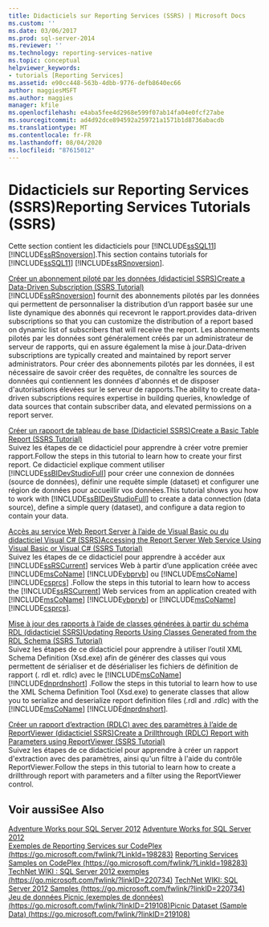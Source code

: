 ```yaml
---
title: Didacticiels sur Reporting Services (SSRS) | Microsoft Docs
ms.custom: ''
ms.date: 03/06/2017
ms.prod: sql-server-2014
ms.reviewer: ''
ms.technology: reporting-services-native
ms.topic: conceptual
helpviewer_keywords:
- tutorials [Reporting Services]
ms.assetid: e90cc448-563b-4dbb-9776-defb8640ec66
author: maggiesMSFT
ms.author: maggies
manager: kfile
ms.openlocfilehash: e4aba5fee4d2968e599f07ab14fa04e0fcf27abe
ms.sourcegitcommit: ad4d92dce894592a259721a1571b1d8736abacdb
ms.translationtype: MT
ms.contentlocale: fr-FR
ms.lasthandoff: 08/04/2020
ms.locfileid: "87615012"
---
```

# <a name="reporting-services-tutorials-ssrs"></a><span data-ttu-id="402f7-102">Didacticiels sur Reporting Services (SSRS)</span><span class="sxs-lookup"><span data-stu-id="402f7-102">Reporting Services Tutorials (SSRS)</span></span>
  <span data-ttu-id="402f7-103">Cette section contient les didacticiels pour [!INCLUDE[ssSQL11](../includes/sssql11-md.md)] [!INCLUDE[ssRSnoversion](../includes/ssrsnoversion-md.md)].</span><span class="sxs-lookup"><span data-stu-id="402f7-103">This section contains tutorials for [!INCLUDE[ssSQL11](../includes/sssql11-md.md)] [!INCLUDE[ssRSnoversion](../includes/ssrsnoversion-md.md)].</span></span>  
  
 [<span data-ttu-id="402f7-104">Créer un abonnement piloté par les données &#40;didacticiel SSRS&#41;</span><span class="sxs-lookup"><span data-stu-id="402f7-104">Create a Data-Driven Subscription &#40;SSRS Tutorial&#41;</span></span>](create-a-data-driven-subscription-ssrs-tutorial.md)  
 [!INCLUDE[ssRSnoversion](../includes/ssrsnoversion-md.md)] <span data-ttu-id="402f7-105">fournit des abonnements pilotés par les données qui permettent de personnaliser la distribution d’un rapport basée sur une liste dynamique des abonnés qui recevront le rapport.</span><span class="sxs-lookup"><span data-stu-id="402f7-105">provides data-driven subscriptions so that you can customize the distribution of a report based on dynamic list of subscribers that will receive the report.</span></span> <span data-ttu-id="402f7-106">Les abonnements pilotés par les données sont généralement créés par un administrateur de serveur de rapports, qui en assure également la mise à jour.</span><span class="sxs-lookup"><span data-stu-id="402f7-106">Data-driven subscriptions are typically created and maintained by report server administrators.</span></span> <span data-ttu-id="402f7-107">Pour créer des abonnements pilotés par les données, il est nécessaire de savoir créer des requêtes, de connaître les sources de données qui contiennent les données d'abonnés et de disposer d'autorisations élevées sur le serveur de rapports.</span><span class="sxs-lookup"><span data-stu-id="402f7-107">The ability to create data-driven subscriptions requires expertise in building queries, knowledge of data sources that contain subscriber data, and elevated permissions on a report server.</span></span>  
  
 [<span data-ttu-id="402f7-108">Créer un rapport de tableau de base &#40;Didacticiel SSRS&#41;</span><span class="sxs-lookup"><span data-stu-id="402f7-108">Create a Basic Table Report &#40;SSRS Tutorial&#41;</span></span>](create-a-basic-table-report-ssrs-tutorial.md)  
 <span data-ttu-id="402f7-109">Suivez les étapes de ce didacticiel pour apprendre à créer votre premier rapport.</span><span class="sxs-lookup"><span data-stu-id="402f7-109">Follow the steps in this tutorial to learn how to create your first report.</span></span> <span data-ttu-id="402f7-110">Ce didacticiel explique comment utiliser [!INCLUDE[ssBIDevStudioFull](../includes/ssbidevstudiofull-md.md)] pour créer une connexion de données (source de données), définir une requête simple (dataset) et configurer une région de données pour accueillir vos données.</span><span class="sxs-lookup"><span data-stu-id="402f7-110">This tutorial shows you how to work with [!INCLUDE[ssBIDevStudioFull](../includes/ssbidevstudiofull-md.md)] to create a data connection (data source), define a simple query (dataset), and configure a data region to contain your data.</span></span>  
  
 [<span data-ttu-id="402f7-111">Accès au service Web Report Server à l’aide de Visual Basic ou du didacticiel Visual C&#35; &#40;SSRS&#41;</span><span class="sxs-lookup"><span data-stu-id="402f7-111">Accessing the Report Server Web Service Using Visual Basic or Visual C&#35; &#40;SSRS Tutorial&#41;</span></span>](../tutorials/access-report-server-web-service-vb-vcsharp-ssrs-tutorial.md)  
 <span data-ttu-id="402f7-112">Suivez les étapes de ce didacticiel pour apprendre à accéder aux [!INCLUDE[ssRSCurrent](../includes/ssrscurrent-md.md)] services Web à partir d’une application créée avec [!INCLUDE[msCoName](../includes/msconame-md.md)] [!INCLUDE[vbprvb](../includes/vbprvb-md.md)] ou [!INCLUDE[msCoName](../includes/msconame-md.md)] [!INCLUDE[csprcs](../includes/csprcs-md.md)] .</span><span class="sxs-lookup"><span data-stu-id="402f7-112">Follow the steps in this tutorial to learn how to access the [!INCLUDE[ssRSCurrent](../includes/ssrscurrent-md.md)] Web services from an application created with [!INCLUDE[msCoName](../includes/msconame-md.md)] [!INCLUDE[vbprvb](../includes/vbprvb-md.md)] or [!INCLUDE[msCoName](../includes/msconame-md.md)] [!INCLUDE[csprcs](../includes/csprcs-md.md)].</span></span>  
  
 [<span data-ttu-id="402f7-113">Mise à jour des rapports à l’aide de classes générées à partir du schéma RDL &#40;didacticiel SSRS&#41;</span><span class="sxs-lookup"><span data-stu-id="402f7-113">Updating Reports Using Classes Generated from the RDL Schema &#40;SSRS Tutorial&#41;</span></span>](../tutorials/updating-reports-using-classes-generated-from-the-rdl-schema-ssrs-tutorial.md)  
 <span data-ttu-id="402f7-114">Suivez les étapes de ce didacticiel pour apprendre à utiliser l’outil XML Schema Definition (Xsd.exe) afin de générer des classes qui vous permettent de sérialiser et de désérialiser les fichiers de définition de rapport (. rdl et. rdlc) avec le [!INCLUDE[msCoName](../includes/msconame-md.md)] [!INCLUDE[dnprdnshort](../includes/dnprdnshort-md.md)] .</span><span class="sxs-lookup"><span data-stu-id="402f7-114">Follow the steps in this tutorial to learn how to use the XML Schema Definition Tool (Xsd.exe) to generate classes that allow you to serialize and deserialize report definition files (.rdl and .rdlc) with the [!INCLUDE[msCoName](../includes/msconame-md.md)] [!INCLUDE[dnprdnshort](../includes/dnprdnshort-md.md)].</span></span>  
  
 [<span data-ttu-id="402f7-115">Créer un rapport d’extraction &#40;RDLC&#41; avec des paramètres à l’aide de ReportViewer &#40;didacticiel SSRS&#41;</span><span class="sxs-lookup"><span data-stu-id="402f7-115">Create a Drillthrough &#40;RDLC&#41; Report with Parameters using ReportViewer &#40;SSRS Tutorial&#41;</span></span>](create-drillthrough-rdlc-report-with-parameters-reportviewer.md)  
 <span data-ttu-id="402f7-116">Suivez les étapes de ce didacticiel pour apprendre à créer un rapport d'extraction avec des paramètres, ainsi qu'un filtre à l'aide du contrôle ReportViewer.</span><span class="sxs-lookup"><span data-stu-id="402f7-116">Follow the steps in this tutorial to learn how to create a drillthrough report with parameters and a filter using the ReportViewer control.</span></span>  
  
## <a name="see-also"></a><span data-ttu-id="402f7-117">Voir aussi</span><span class="sxs-lookup"><span data-stu-id="402f7-117">See Also</span></span>  
 <span data-ttu-id="402f7-118">[Adventure Works pour SQL Server 2012](https://go.microsoft.com/fwlink/?LinkId=245471) </span><span class="sxs-lookup"><span data-stu-id="402f7-118">[Adventure Works for SQL Server 2012](https://go.microsoft.com/fwlink/?LinkId=245471) </span></span>  
 <span data-ttu-id="402f7-119">[Exemples de Reporting Services sur CodePlex (https://go.microsoft.com/fwlink/?LinkId=198283)](https://go.microsoft.com/fwlink/?LinkId=198283) </span><span class="sxs-lookup"><span data-stu-id="402f7-119">[Reporting Services Samples on CodePlex (https://go.microsoft.com/fwlink/?LinkId=198283)](https://go.microsoft.com/fwlink/?LinkId=198283) </span></span>  
 <span data-ttu-id="402f7-120">[TechNet WIKI : SQL Server 2012 exemples (https://go.microsoft.com/fwlink/?linkID=220734)](https://go.microsoft.com/fwlink/?linkID=220734) </span><span class="sxs-lookup"><span data-stu-id="402f7-120">[TechNet WIKI: SQL Server 2012 Samples (https://go.microsoft.com/fwlink/?linkID=220734)](https://go.microsoft.com/fwlink/?linkID=220734) </span></span>  
 [<span data-ttu-id="402f7-121">Jeu de données Picnic (exemples de données) (https://go.microsoft.com/fwlink/?linkID=219108)</span><span class="sxs-lookup"><span data-stu-id="402f7-121">Picnic Dataset (Sample Data) (https://go.microsoft.com/fwlink/?linkID=219108)</span></span>](https://go.microsoft.com/fwlink/?linkID=219108)  
  
  
